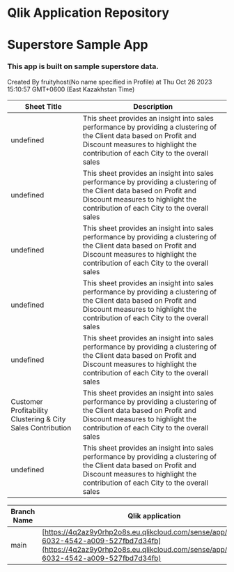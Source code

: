 # Qlik Application Repository 
# Superstore Sample App
### This app is built on sample superstore data.
Created By fruityhost(No name specified in Profile) at Thu Oct 26 2023 15:10:57 GMT+0600 (East Kazakhstan Time)




Sheet Title | Description
------------ | -------------
undefined|This sheet provides an insight into sales performance by providing a clustering of the Client data based on Profit and Discount measures to highlight the contribution of each City to the overall sales
undefined|This sheet provides an insight into sales performance by providing a clustering of the Client data based on Profit and Discount measures to highlight the contribution of each City to the overall sales
undefined|This sheet provides an insight into sales performance by providing a clustering of the Client data based on Profit and Discount measures to highlight the contribution of each City to the overall sales
undefined|This sheet provides an insight into sales performance by providing a clustering of the Client data based on Profit and Discount measures to highlight the contribution of each City to the overall sales
undefined|This sheet provides an insight into sales performance by providing a clustering of the Client data based on Profit and Discount measures to highlight the contribution of each City to the overall sales
Customer Profitability Clustering & City Sales Contribution|This sheet provides an insight into sales performance by providing a clustering of the Client data based on Profit and Discount measures to highlight the contribution of each City to the overall sales
undefined|This sheet provides an insight into sales performance by providing a clustering of the Client data based on Profit and Discount measures to highlight the contribution of each City to the overall sales



Branch Name|Qlik application
---|---
main|[https://4q2az9y0rhp2o8s.eu.qlikcloud.com/sense/app/1c0a43b5-6032-4542-a009-527fbd7d34fb](https://4q2az9y0rhp2o8s.eu.qlikcloud.com/sense/app/1c0a43b5-6032-4542-a009-527fbd7d34fb)